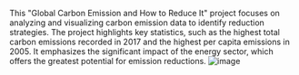 This "Global Carbon Emission and How to Reduce It" project focuses on analyzing and visualizing carbon emission data to identify reduction strategies. The project highlights key statistics, such as the highest total carbon emissions recorded in 2017 and the highest per capita emissions in 2005. It emphasizes the significant impact of the energy sector, which offers the greatest potential for emission reductions.
![image](https://github.com/user-attachments/assets/35a3342c-62ce-4b1d-941f-ebfa2f47a1e6)
